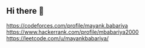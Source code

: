 ## Hi there 👋
https://codeforces.com/profile/mayank.babariya
https://www.hackerrank.com/profile/mbabariya2000
https://leetcode.com/u/mayankbabariya/
<!--
**mayank-babariya/mayank-babariya** is a ✨ _special_ ✨ repository because its `README.md` (this file) appears on your GitHub profile.

Here are some ideas to get you started:

- 🔭 I’m currently working on ...
- 🌱 I’m currently learning ...
- 👯 I’m looking to collaborate on ...
- 🤔 I’m looking for help with ...
- 💬 Ask me about ...
- 📫 How to reach me: ...
- 😄 Pronouns: ...
- ⚡ Fun fact: ...
-->
